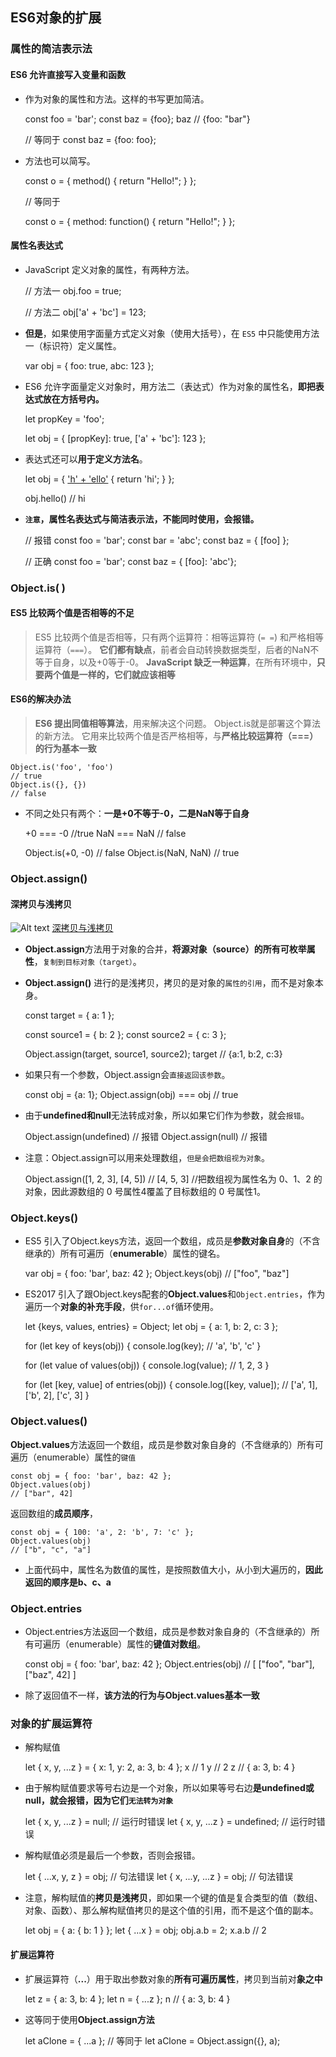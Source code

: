 ## ES6对象的扩展

### 属性的简洁表示法

#### ES6 允许直接写入变量和函数
- 作为对象的属性和方法。这样的书写更加简洁。

    const foo = 'bar';
    const baz = {foo};
    baz // {foo: "bar"}
    
    // 等同于
    const baz = {foo: foo};

- 方法也可以简写。

    const o = {
      method() {
        return "Hello!";
      }
    };
    
    // 等同于
    
    const o = {
      method: function() {
        return "Hello!";
      }
    };

#### 属性名表达式

- JavaScript 定义对象的属性，有两种方法。

    // 方法一
    obj.foo = true;
    
    // 方法二
    obj['a' + 'bc'] = 123;

- **但是**，如果使用字面量方式定义对象（使用大括号），在 `ES5` 中只能使用方法一（标识符）定义属性。

    var obj = {
      foo: true,
      abc: 123
    };

- ES6 允许字面量定义对象时，用方法二（表达式）作为对象的属性名，**即把表达式放在方括号内。**

    let propKey = 'foo';
    
    let obj = {
      [propKey]: true,
      ['a' + 'bc']: 123
    };

- 表达式还可以**用于定义方法名**。

    let obj = {
      ['h' + 'ello']() {
        return 'hi';
      }
    };
    
    obj.hello() // hi

- **`注意`，属性名表达式与简洁表示法，不能同时使用，会报错。**

    // 报错
    const foo = 'bar';
    const bar = 'abc';
    const baz = { [foo] };
    
    // 正确
    const foo = 'bar';
    const baz = { [foo]: 'abc'};

### Object.is( )
#### ES5 比较两个值是否相等的不足
> ES5 比较两个值是否相等，只有两个运算符：相等运算符 (`= =`) 和严格相等运算符（`===`）。
> **它们都有缺点**，前者会自动转换数据类型，后者的NaN不等于自身，以及+0等于-0。
> **JavaScript 缺乏一种运算**，在所有环境中，**只要两个值是一样的，它们就应该相等**
#### ES6的解决办法
> **ES6 提出同值相等算法**，用来解决这个问题。
> Object.is就是部署这个算法的新方法。
> 它用来比较两个值是否严格相等，与**严格比较运算符（===）的行为基本一致**

    Object.is('foo', 'foo')
    // true
    Object.is({}, {})
    // false
    

- 不同之处只有两个：**一是+0不等于-0，二是NaN等于自身**

    +0 === -0 //true
    NaN === NaN // false
    
    Object.is(+0, -0) // false
    Object.is(NaN, NaN) // true

### Object.assign()
#### 深拷贝与浅拷贝
![Alt text](./1530358855361.png)
[深拷贝与浅拷贝](https://www.cnblogs.com/Chen-XiaoJun/p/6217373.html)

- **Object.assign**方法用于对象的合并，**将源对象（source）的所有可枚举属性**，`复制到目标对象（target）`。
- **Object.assign()** 进行的是浅拷贝，拷贝的是对象的`属性的引用`，而不是对象本身。
    
    const target = { a: 1 };
    
    const source1 = { b: 2 };
    const source2 = { c: 3 };
    
    Object.assign(target, source1, source2);
    target // {a:1, b:2, c:3}

- 如果只有一个参数，Object.assign会`直接返回该参数`。

     const obj = {a: 1};
    Object.assign(obj) === obj // true

- 由于**undefined和null**无法转成对象，所以如果它们作为参数，就会`报错`。

    Object.assign(undefined) // 报错
    Object.assign(null) // 报错

- 注意：Object.assign可以用来处理数组，`但是会把数组视为对象`。

    Object.assign([1, 2, 3], [4, 5])
    // [4, 5, 3]
    //把数组视为属性名为 0、1、2 的对象，因此源数组的 0 号属性4覆盖了目标数组的 0 号属性1。

### Object.keys()

- ES5 引入了Object.keys方法，返回一个数组，成员是**参数对象自身**的（不含继承的）所有可遍历（**enumerable**）属性的键名。

    var obj = { foo: 'bar', baz: 42 };
    Object.keys(obj)
    // ["foo", "baz"]

- ES2017 引入了跟Object.keys配套的**Object.values**和`Object.entries`，作为遍历一个**对象的补充手段**，供`for...of`循环使用。

    let {keys, values, entries} = Object;
    let obj = { a: 1, b: 2, c: 3 };
    
    for (let key of keys(obj)) {
      console.log(key); // 'a', 'b', 'c'
    }
    
    for (let value of values(obj)) {
      console.log(value); // 1, 2, 3
    }
    
    for (let [key, value] of entries(obj)) {
      console.log([key, value]); // ['a', 1], ['b', 2], ['c', 3]
    }

### Object.values()

**Object.values**方法返回一个数组，成员是参数对象自身的（不含继承的）所有可遍历（enumerable）属性的`键值`

    const obj = { foo: 'bar', baz: 42 };
    Object.values(obj)
    // ["bar", 42]

返回数组的**成员顺序**，

    const obj = { 100: 'a', 2: 'b', 7: 'c' };
    Object.values(obj)
    // ["b", "c", "a"]
    

- 上面代码中，属性名为数值的属性，是按照数值大小，从小到大遍历的，**因此返回的顺序是b、c、a**

### Object.entries

- Object.entries方法返回一个数组，成员是参数对象自身的（不含继承的）所有可遍历（enumerable）属性的**键值对数组**。

    const obj = { foo: 'bar', baz: 42 };
    Object.entries(obj)
    // [ ["foo", "bar"], ["baz", 42] ]

- 除了返回值不一样，**该方法的行为与Object.values基本一致**

### 对象的扩展运算符

- 解构赋值

    let { x, y, ...z } = { x: 1, y: 2, a: 3, b: 4 };
    x // 1
    y // 2
    z // { a: 3, b: 4 }

- 由于解构赋值要求等号右边是一个对象，所以如果等号右边**是undefined或null，就会报错，因为它们`无法转为对象`**

    let { x, y, ...z } = null; // 运行时错误
    let { x, y, ...z } = undefined; // 运行时错误

- 解构赋值必须是最后一个参数，否则会报错。

    let { ...x, y, z } = obj; // 句法错误
    let { x, ...y, ...z } = obj; // 句法错误

- 注意，解构赋值的**拷贝是浅拷贝**，即如果一个键的值是复合类型的值（数组、对象、函数）、那么解构赋值拷贝的是这个值的引用，而不是这个值的副本。

    let obj = { a: { b: 1 } };
    let { ...x } = obj;
    obj.a.b = 2;
    x.a.b // 2

#### 扩展运算符

- 扩展运算符（**...**）用于取出参数对象的**所有可遍历属性**，拷贝到当前对**象之中**

    let z = { a: 3, b: 4 };
    let n = { ...z };
    n // { a: 3, b: 4 }
    

- 这等同于使用**Object.assign方法**

    let aClone = { ...a };
    // 等同于
    let aClone = Object.assign({}, a);


